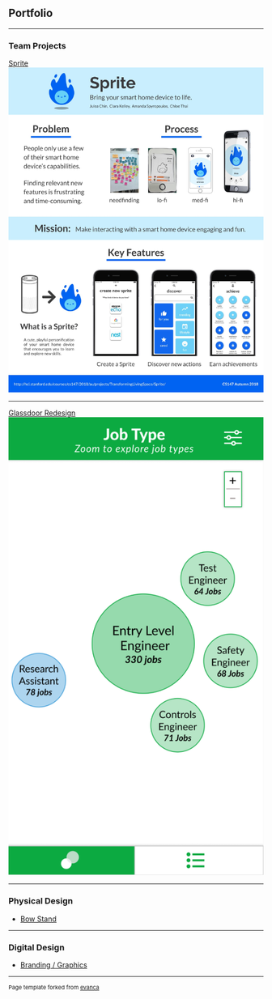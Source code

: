 ## Portfolio

---

### Team Projects

[Sprite](https://hci.stanford.edu/courses/cs147/2018/au/projects/TransformingLivingSpace/Sprite/)
[<img src="images/sprite poster.jpeg?raw=true"/>](https://hci.stanford.edu/courses/cs147/2018/au/projects/TransformingLivingSpace/Sprite/)

---
[Glassdoor Redesign](https://www.figma.com/file/CPz8bdQhWZiqPVUsKU0fEKNB/CS247P3Prototype?node-id=0%3A1)
[<img src="images/glassdoor_screenshot.png?raw=true"/>](https://www.figma.com/file/CPz8bdQhWZiqPVUsKU0fEKNB/CS247P3Prototype?node-id=117%3A2)

---

### Physical Design

- [Bow Stand](/bow_stand)

---

### Digital Design

- [Branding / Graphics](/graphic)

---
<p style="font-size:11px">Page template forked from <a href="https://github.com/evanca/quick-portfolio">evanca</a></p>
<!-- Remove above link if you don't want to attribute -->
